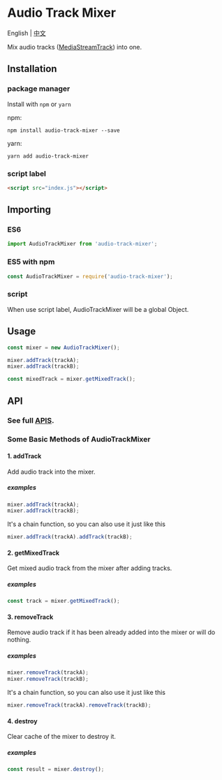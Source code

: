 # Audio Track Mixer

English | [中文](./README-zh_CN.md)

Mix audio tracks ([MediaStreamTrack](https://developer.mozilla.org/en-US/docs/Web/API/MediaStreamTrack)) into one.

## Installation

### package manager

Install with `npm` or `yarn`

npm:

```shell
npm install audio-track-mixer --save
```

yarn:

```shell
yarn add audio-track-mixer
```

### script label

```html
<script src="index.js"></script>
```


## Importing

### ES6

```js
import AudioTrackMixer from 'audio-track-mixer';
```

### ES5 with npm

```js
const AudioTrackMixer = require('audio-track-mixer');
```

### script

When use script label, AudioTrackMixer will be a global Object.


## Usage

```js
const mixer = new AudioTrackMixer();

mixer.addTrack(trackA);
mixer.addTrack(trackB);

const mixedTrack = mixer.getMixedTrack();
```


## API

### See full [APIS](https://poplark.github.io/audio-track-mixer/).

### Some Basic Methods of AudioTrackMixer

#### 1. addTrack

Add audio track into the mixer.

##### examples

```js
mixer.addTrack(trackA);
mixer.addTrack(trackB);
```

It's a chain function, so you can also use it just like this

```js
mixer.addTrack(trackA).addTrack(trackB);
```

#### 2. getMixedTrack

Get mixed audio track from the mixer after adding tracks.

##### examples

```js
const track = mixer.getMixedTrack();
```

#### 3. removeTrack

Remove audio track if it has been already added into the mixer or will do nothing.

##### examples

```js
mixer.removeTrack(trackA);
mixer.removeTrack(trackB);
```

It's a chain function, so you can also use it just like this

```js
mixer.removeTrack(trackA).removeTrack(trackB);
```

#### 4. destroy

Clear cache of the mixer to destroy it.

##### examples

```js
const result = mixer.destroy();
```
